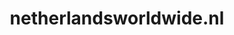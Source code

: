 ---
layout: post
title:  "netherlandsworldwide.nl"
internal_url:  "/dutchgov/netherlandsworldwide.nl.html"
subdomains_count: 4
all_subdomains_count: 16
urls_count: 3
ssl_rank: 0
http_rank: 66.666666666667
url_link: /data/netherlandsworldwide.nl/urls.txt
all_subdomains_link: /data/netherlandsworldwide.nl/all_subdomains.txt
subdomains_link: /data/netherlandsworldwide.nl/subdomains.txt
categories: dutchgov
---